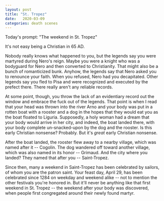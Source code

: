```yaml
---
layout: post
title: "St. Tropez"
date:   2020-03-09
categories: death scenes
---
```

Today's prompt: "The weekend in St. Tropez"

It's not easy being a Christian in 65 AD.

Nobody really knows what happened to you, but the legends say you were martyred during Nero's reign. Maybe you were a knight who was a bodyguard for Nero and then converted to Christianity. That might also be a bunch of romanticized bunk. Anyhow, the legends say that Nero asked you to renounce your faith. When you refused, Nero had you decapitated. Other legends say you fled to Pisa and were recognized and executed by the prefect there. There really aren't any reliable records.

At some point, though, you throw the lack of an evidentiary record out the window and embrace the fuck out of the legends. That point is when I read that your head was thrown into the river Arno and your body was put in a rotten boat with a rooster and a dog in the hopes that they would eat you as the boat floated to Liguria. Supposedly, a holy woman had a dream that your body would arrive in her city, and indeed, the boat landed there, with your body complete un-snacked-upon by the dog and the rooster. Is this early Christian nonsense? Probably. But it's *great* early Christian nonsense.

After the boat landed, the rooster flew away to a nearby village, which was named after it -- Cogolin. The dog wandered off toward another village, which was also named in its honor -- Grimaud. And the city where you landed? They named that after you -- Saint-Tropez.

Since then, many a weekend in Saint-Tropez has been celebrated by sailors, of whom you are the patron saint. Your feast day, April 29, has been celebrated since 1284 on weekday and weekend alike -- not to mention the other festivals you're honored in. But it'll never be anything like that first weekend in St. Tropez -- the weekend after your body was discovered, when people first congregated around their newly found martyr. 
